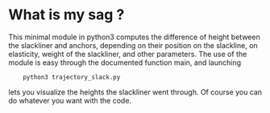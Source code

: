 # What is my sag ?

This minimal module in python3 computes the difference of height between the slackliner and anchors, depending on their position on the slackline, on elasticity, weight of the slackliner, and other parameters.
The use of the module is easy through the documented function main, and launching 
```
    python3 trajectory_slack.py
```
lets you visualize the heights the slackliner went through.
Of course you can do whatever you want with the code.

